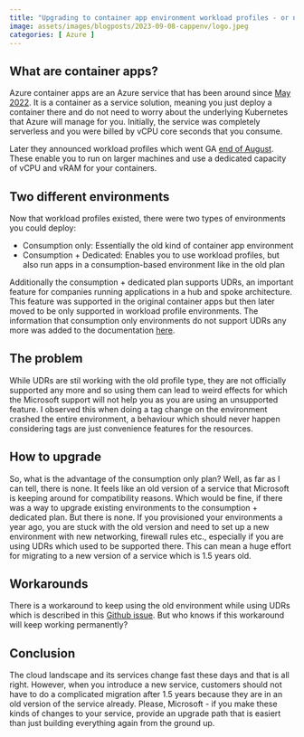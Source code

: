```yaml
---
title: "Upgrading to container app environment workload profiles - or not?"
image: assets/images/blogposts/2023-09-08-cappenv/logo.jpeg
categories: [ Azure ]
---
```


## What are container apps?

Azure container apps are an Azure service that has been around since [May 2022](https://azure.microsoft.com/en-us/updates/generally-available-azure-container-apps/). It is a container as a service solution, meaning you just deploy a container there and do not need to worry about the underlying Kubernetes that Azure will manage for you. Initially, the service was completely serverless and you were billed by vCPU core seconds that you consume.

Later they announced workload profiles which went GA [end of August](https://techcommunity.microsoft.com/t5/apps-on-azure-blog/generally-available-azure-container-apps-workload-profiles-more/ba-p/3913345). These enable you to run on larger machines and use a dedicated capacity of vCPU and vRAM for your containers.

## Two different environments

Now that workload profiles existed, there were two types of environments you could deploy:
- Consumption only: Essentially the old kind of container app environment
- Consumption + Dedicated: Enables you to use workload profiles, but also run apps in a consumption-based environment like in the old plan

Additionally the consumption + dedicated plan supports UDRs, an important feature for companies running applications in a hub and spoke architecture. This feature was supported in the original container apps but then later moved to be only supported in workload profile environments. The information that consumption only environments do not support UDRs any more was added to the documentation [here](https://github.com/MicrosoftDocs/azure-docs/commit/08ff85c5075de83efa5827bc43a489906786973a#diff-fb59801b9fa019798f46419f4d51fd761cc2d72aa98a4d7d8dfb03d7a6dd7367R25).

## The problem

While UDRs are stil working with the old profile type, they are not officially supported any more and so using them can lead to weird effects for which the Microsoft support will not help you as you are using an unsupported feature. I observed this when doing a tag change on the environment crashed the entire environment, a behaviour which should never happen considering tags are just convenience features for the resources.

## How to upgrade

So, what is the advantage of the consumption only plan? Well, as far as I can tell, there is none. It feels like an old version of a service that Microsoft is keeping around for compatibility reasons. Which would be fine, if there was a way to upgrade existing environments to the consumption + dedicated plan. But there is none. If you provisioned your environments a year ago, you are stuck with the old version and need to set up a new environment with new networking, firewall rules etc., especially if you are using UDRs which used to be supported there. This can mean a huge effort for migrating to a new version of a service which is 1.5 years old.

## Workarounds

There is a workaround to keep using the old environment while using UDRs which is described in this [Github issue](https://github.com/microsoft/azure-container-apps/issues/227#issuecomment-1350257333). But who knows if this workaround will keep working permanently?

## Conclusion

The cloud landscape and its services change fast these days and that is all right. However, when you introduce a new service, customers should not have to do a complicated migration after 1.5 years because they are in an old version of the service already. Please, Microsoft - if you make these kinds of changes to your service, provide an upgrade path that is easiert than just building everything again from the ground up.
